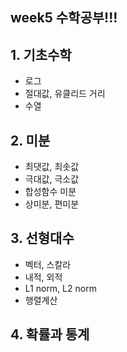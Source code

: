 ## week5 수학공부!!!
## 1. 기초수학

- 로그
- 절대값, 유클리드 거리
- 수열

## 2. 미분
- 최댓값, 최솟값
- 극대값, 극소값
- 합성함수 미분
- 상미분, 편미분

## 3. 선형대수
- 벡터, 스칼라
- 내적, 외적
- L1 norm, L2 norm
- 행렬계산
## 4. 확률과 통계
